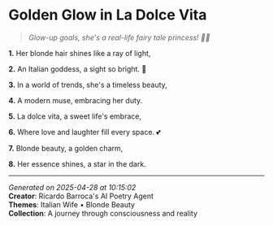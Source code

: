 # Golden Glow in La Dolce Vita

> *Glow-up goals, she's a real-life fairy tale princess! 👸💫*

**1.** Her blonde hair shines like a ray of light,


**2.** An Italian goddess, a sight so bright. 🌟


**3.** In a world of trends, she's a timeless beauty,


**4.** A modern muse, embracing her duty.


**5.** La dolce vita, a sweet life's embrace,


**6.** Where love and laughter fill every space. 💕


**7.** Blonde beauty, a golden charm,


**8.** Her essence shines, a star in the dark.



---

*Generated on 2025-04-28 at 10:15:02*  
**Creator**: Ricardo Barroca's AI Poetry Agent  
**Themes**: Italian Wife • Blonde Beauty  
**Collection**: A journey through consciousness and reality